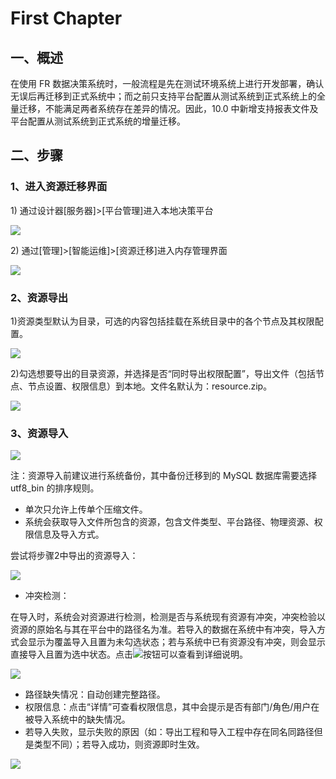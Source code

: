 # First Chapter

## 一、概述

在使用 FR 数据决策系统时，一般流程是先在测试环境系统上进行开发部署，确认无误后再迁移到正式系统中；而之前只支持平台配置从测试系统到正式系统上的全量迁移，不能满足两者系统存在差异的情况。因此，10.0 中新增支持报表文件及平台配置从测试系统到正式系统的增量迁移。



## 二、步骤

### 1、进入资源迁移界面

1\) 通过设计器\[服务器\]&gt;\[平台管理\]进入本地决策平台

![](https://uploader.shimo.im/f/mmi6FmsQuT6Q6VPc.png!thumbnail)



2\) 通过\[管理\]&gt;\[智能运维\]&gt;\[资源迁移\]进入内存管理界面

![](https://uploader.shimo.im/f/HLCsHMb6d8IHeRTj.png!thumbnail)



### 2、资源导出

1\)资源类型默认为目录，可选的内容包括挂载在系统目录中的各个节点及其权限配置。

![](https://uploader.shimo.im/f/ajtMjDUqTRh0ynSm.png!thumbnail)

2\)勾选想要导出的目录资源，并选择是否“同时导出权限配置”，导出文件（包括节点、节点设置、权限信息）到本地。文件名默认为：resource.zip。

![](https://uploader.shimo.im/f/ZwTqQIXkSjk05zty.gif)

### 3、资源导入

![](https://uploader.shimo.im/f/RMX2iMtp7dxoXfrt.png!thumbnail)

注：资源导入前建议进行系统备份，其中备份迁移到的 MySQL 数据库需要选择 utf8\_bin 的排序规则。

* 单次只允许上传单个压缩文件。
* 系统会获取导入文件所包含的资源，包含文件类型、平台路径、物理资源、权限信息及导入方式。

尝试将步骤2中导出的资源导入：

![](https://uploader.shimo.im/f/L7KPwKQnN33aIAxm.gif)

* 冲突检测：

在导入时，系统会对资源进行检测，检测是否与系统现有资源有冲突，冲突检验以资源的原始名与其在平台中的路径名为准。若导入的数据在系统中有冲突，导入方式会显示为覆盖导入且置为未勾选状态；若与系统中已有资源没有冲突，则会显示直接导入且置为选中状态。点击![](https://uploader.shimo.im/f/Ozc96ql8Oacuruon.png!thumbnail)按钮可以查看到详细说明。

![](https://uploader.shimo.im/f/q4IIcQNSiiGem8zj.gif)

* 路径缺失情况：自动创建完整路径。
* 权限信息：点击“详情”可查看权限信息，其中会提示是否有部门/角色/用户在被导入系统中的缺失情况。
* 若导入失败，显示失败的原因（如：导出工程和导入工程中存在同名同路径但是类型不同）；若导入成功，则资源即时生效。

![](https://uploader.shimo.im/f/Ioc70uS6Q50lOqNq.gif)

